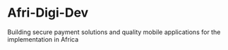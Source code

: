 # Afri-Digi-Dev
Building secure payment solutions and quality mobile applications for the implementation in Africa
